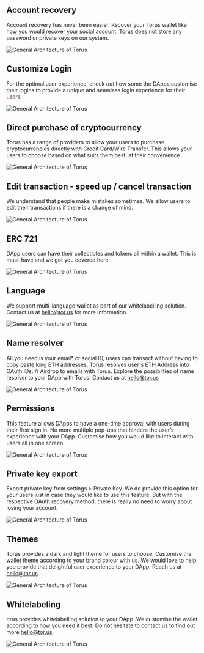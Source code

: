 ## Account recovery

Account recovery has never been easier. Recover your Torus wallet like how you would recover your social account. Torus does not store any password or private keys on our system.

![General Architecture of Torus](../.gitbook/assets/AccountRecovery.png)

## Customize Login

For the optimal user experience, check out how some the DApps customise their logins to provide a unique and seamless login experience for their users.

![General Architecture of Torus](../.gitbook/assets/CustomiseLogin.png)

## Direct purchase of cryptocurrency

Torus has a range of providers to allow your users to purchase cryptocurrencies directly with Credit Card/Wire Transfer. This allows your users to choose based on what suits them best, at their convenience.

![General Architecture of Torus](../.gitbook/assets/DirectPurchaseOfCryptocurrency.png)

## Edit transaction - speed up / cancel transaction

We understand that people make mistakes sometimes. We allow users to edit their transactions if there is a change of mind.

![General Architecture of Torus](../.gitbook/assets/EditTransaction.png)

## ERC 721

DApp users can have their collectibles and tokens all within a wallet. This is must-have and we got you covered here.

![General Architecture of Torus](../.gitbook/assets/ERC721.png)

## Language

We support multi-language wallet as part of our whitelabelling solution. Contact us at hello@tor.us for more information.

![General Architecture of Torus](../.gitbook/assets/Language.png)

## Name resolver

All you need is your email\* or social ID, users can transact without having to copy paste long ETH addresses. Torus resolves user's ETH Address into OAuth IDs. // Airdrop to emails with Torus. Explore the possiblities of name resolver to your DApp with Torus. Contact us at hello@tor.us

![General Architecture of Torus](../.gitbook/assets/NameResolver.png)

## Permissions

This feature allows DApps to have a one-time approval with users during their first sign in. No more multiple pop-ups that hinders the user’s experience with your DApp. Customise how you would like to interact with users all in one screen.

![General Architecture of Torus](../.gitbook/assets/Permissions.png)

## Private key export

Export private key from settings > Private Key. We do provide this option for your users just in case they would like to use this feature. But with the respective OAuth recovery method, there is really no need to worry about losing your account.

![General Architecture of Torus](../.gitbook/assets/PrivateKeyExport.png)

## Themes

Torus provides a dark and light theme for users to choose. Customise the wallet theme according to your brand colour with us. We would love to help you provide that delightful user experience to your DApp. Reach us at hello@tor.us

![General Architecture of Torus](../.gitbook/assets/Themes.png)

## Whitelabeling

orus provides whitelabelling solution to your DApp. We customise the wallet according to how you need it best. Do not hesitate to contact us to find out more hello@tor.us

![General Architecture of Torus](../.gitbook/assets/Whitelabeling.png)
